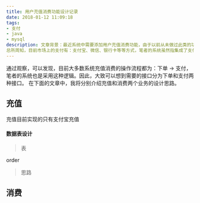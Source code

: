 ```yaml
---
title: 用户充值消费功能设计记录
date: 2018-01-12 11:09:18
tags:
- 支付
- java
- mysql
description: 文章背景：最近系统中需要添加用户充值消费功能，由于以前从未做过此类的功能，所以算是从头设计，主要有：数据表、代码两个方面。
总所周知，目前市场上的支付有：支付宝、微信、银行卡等等方式，笔者的系统虽然指集成了支付宝支付，但是所实现的代码可以轻松扩展支持微信、银行卡等支付方式。
---
```

通过观察，可以发现，目前大多数系统充值消费的操作流程都为：下单 -> 支付，笔者的系统也是采用这种逻辑。因此，大致可以想到需要的接口分为下单和支付两种接口。
在下面的文章中，我将分别介绍充值和消费两个业务的设计思路。
## 充值
充值目前实现的只有支付宝充值
#### 数据表设计
> 表

order
> 思路






## 消费

